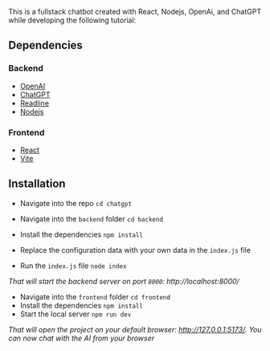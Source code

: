 This is a fullstack chatbot created with React, Nodejs, OpenAi, and ChatGPT while developing the following tutorial:

## Dependencies
### Backend
* [OpenAI](https://openai.com/)
* [ChatGPT](https://platform.openai.com/)
* [Readline](https://nodejs.org/api/readline.html)
* [Nodejs](https://nodejs.org/en)

### Frontend
* [React](https://react.dev/)
* [Vite](https://vitejs.dev/)

## Installation
* Navigate into the repo `cd chatgpt`

* Navigate into the `backend` folder `cd backend`
* Install the dependencies ``npm install``
* Replace the configuration data with your own data in the `index.js` file
* Run the `index.js` file `node index`

*That will start the backend server on port `8000`: http://localhost:8000/*

* Navigate into the `frontend` folder `cd frontend`
* Install the dependencies ``npm install``
* Start the local server ``npm run dev``

*That will open the project on your default browser: http://127.0.0.1:5173/. You can now chat with the AI from your browser*
